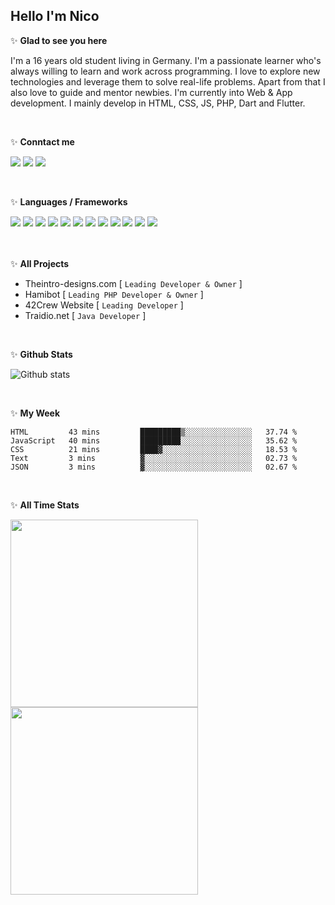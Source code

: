 <h2>Hello I'm Nico</h2>

✨ **Glad to see you here**

I'm a 16 years old student living in Germany. I'm a passionate learner who's always willing to learn and work across programming. I love to explore new technologies and leverage them to solve real-life problems. Apart from that I also love to guide and mentor newbies. I'm currently into Web & App development. I mainly develop in HTML, CSS, JS, PHP, Dart and Flutter.

<br>

✨ **Conntact me**

<a href="https://github.com/nicosammito"><img src="https://img.shields.io/badge/-Github-blue?style=for-the-badge&logo=github&logoColor=white"/></a> <a href="https://discord.com/users/456437986238791701"><img src="https://img.shields.io/badge/-discord-blue?style=for-the-badge&logo=discord&logoColor=white"/></a> <a href="https://www.instagram.com/nico_sammito/"><img src="https://img.shields.io/badge/-instagram-blue?style=for-the-badge&logo=instagram&logoColor=white"/></a>

<br />

✨ **Languages / Frameworks**

<img src="https://img.shields.io/badge/-HTML-blue?style=for-the-badge&logo=html5&logoColor=white"/> <img src="https://img.shields.io/badge/-CSS-blue?style=for-the-badge&logo=CSS3&logoColor=white"/> <img src="https://img.shields.io/badge/-PHP-blue?style=for-the-badge&logo=PHP&logoColor=white"/> <img src="https://img.shields.io/badge/-Javascript-blue?style=for-the-badge&logo=javascript&logoColor=white"/>
<img src="https://img.shields.io/badge/-jQuery-blue?style=for-the-badge&logo=Jquery&logoColor=white"/> <img src="https://img.shields.io/badge/-Bootstrap-blue?style=for-the-badge&logo=Bootstrap&logoColor=white"/> <img src="https://img.shields.io/badge/-MongoDB-blue?style=for-the-badge&logo=mongodb&logoColor=white"/> <img src="https://img.shields.io/badge/-Node.JS-blue?style=for-the-badge&logo=node.js&logoColor=white"/> <img src="https://img.shields.io/badge/-Java-blue?style=for-the-badge&logo=java&logoColor=white"/>
<img src="https://img.shields.io/badge/-mysql-blue?style=for-the-badge&logo=mysql&logoColor=white"/> <img src="https://img.shields.io/badge/-Dart-blue?style=for-the-badge&logo=dart&logoColor=white"/> <img src="https://img.shields.io/badge/-Flutter-blue?style=for-the-badge&logo=flutter&logoColor=white"/>

<br><br>
✨ **All Projects**

- Theintro-designs.com [ `Leading Developer & Owner` ]
- Hamibot [ `Leading PHP Developer & Owner` ]
- 42Crew Website [ `Leading Developer` ]
- Traidio.net [ `Java Developer` ]

<br>

✨ **Github Stats**

![Github stats](https://github-readme-stats.vercel.app/api?username=nicosammito&show_icons=true&hide_border=true&count_private=true&include_all_commits=true)

<br>

✨ **My Week**

<!--START_SECTION:waka-->
```text
HTML         43 mins         █████████▒░░░░░░░░░░░░░░░   37.74 % 
JavaScript   40 mins         █████████░░░░░░░░░░░░░░░░   35.62 % 
CSS          21 mins         ████▓░░░░░░░░░░░░░░░░░░░░   18.53 % 
Text         3 mins          ▓░░░░░░░░░░░░░░░░░░░░░░░░   02.73 % 
JSON         3 mins          ▓░░░░░░░░░░░░░░░░░░░░░░░░   02.67 % 
```
<!--END_SECTION:waka-->
<br>

✨ **All Time Stats**

<div>
<img height="300" src="https://wakatime.com/share/@nicosammito/4984167c-0625-448c-8bcc-364fcf1f7738.png" />

<img height="300" src="https://wakatime.com/share/@nicosammito/a0de7b05-b414-46c7-9769-84005addaa27.png" />
</div>
